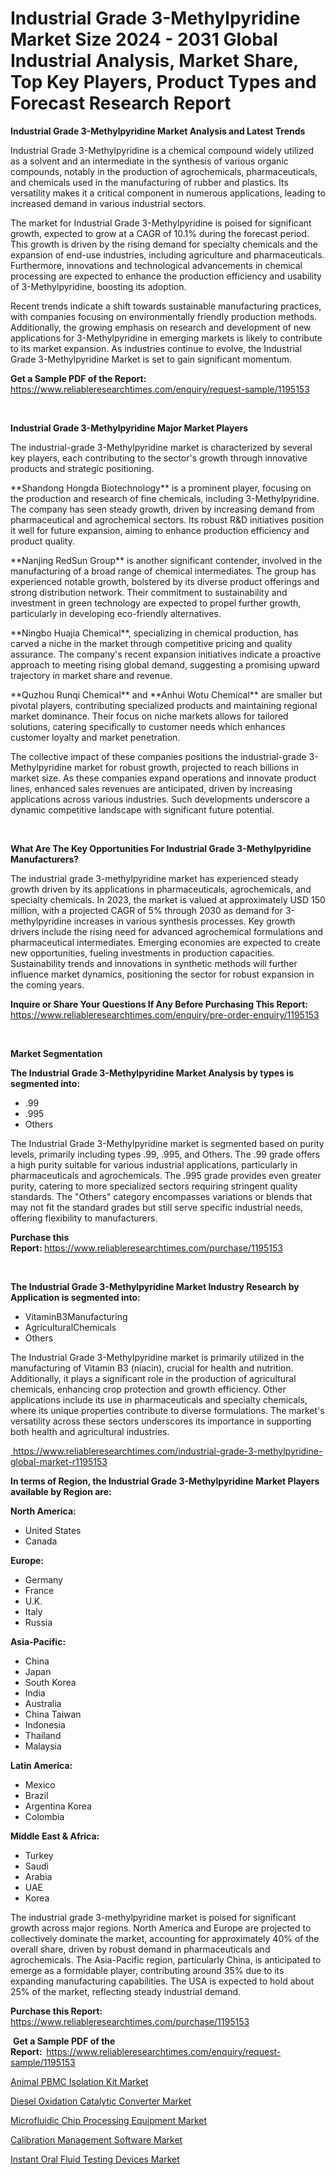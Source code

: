 <p><h1>Industrial Grade 3-Methylpyridine Market Size 2024 - 2031 Global Industrial Analysis, Market Share, Top Key Players, Product Types and Forecast Research Report</h1></p><p><strong>Industrial Grade 3-Methylpyridine Market Analysis and Latest Trends</strong></p>
<p><p>Industrial Grade 3-Methylpyridine is a chemical compound widely utilized as a solvent and an intermediate in the synthesis of various organic compounds, notably in the production of agrochemicals, pharmaceuticals, and chemicals used in the manufacturing of rubber and plastics. Its versatility makes it a critical component in numerous applications, leading to increased demand in various industrial sectors.</p><p>The market for Industrial Grade 3-Methylpyridine is poised for significant growth, expected to grow at a CAGR of 10.1% during the forecast period. This growth is driven by the rising demand for specialty chemicals and the expansion of end-use industries, including agriculture and pharmaceuticals. Furthermore, innovations and technological advancements in chemical processing are expected to enhance the production efficiency and usability of 3-Methylpyridine, boosting its adoption.</p><p>Recent trends indicate a shift towards sustainable manufacturing practices, with companies focusing on environmentally friendly production methods. Additionally, the growing emphasis on research and development of new applications for 3-Methylpyridine in emerging markets is likely to contribute to its market expansion. As industries continue to evolve, the Industrial Grade 3-Methylpyridine Market is set to gain significant momentum.</p></p>
<p><strong>Get a Sample PDF of the Report:&nbsp;</strong> <a href="https://www.reliableresearchtimes.com/enquiry/request-sample/1195153?utm_campaign=1558&utm_medium=2&utm_source=Github&utm_content=ia&utm_term=06122024&utm_id=industrial-grade-3-methylpyridine">https://www.reliableresearchtimes.com/enquiry/request-sample/1195153</a></p>
<p>&nbsp;</p>
<p><strong>Industrial Grade 3-Methylpyridine Major Market Players</strong></p>
<p><p>The industrial-grade 3-Methylpyridine market is characterized by several key players, each contributing to the sector's growth through innovative products and strategic positioning. </p><p>**Shandong Hongda Biotechnology** is a prominent player, focusing on the production and research of fine chemicals, including 3-Methylpyridine. The company has seen steady growth, driven by increasing demand from pharmaceutical and agrochemical sectors. Its robust R&D initiatives position it well for future expansion, aiming to enhance production efficiency and product quality.</p><p>**Nanjing RedSun Group** is another significant contender, involved in the manufacturing of a broad range of chemical intermediates. The group has experienced notable growth, bolstered by its diverse product offerings and strong distribution network. Their commitment to sustainability and investment in green technology are expected to propel further growth, particularly in developing eco-friendly alternatives.</p><p>**Ningbo Huajia Chemical**, specializing in chemical production, has carved a niche in the market through competitive pricing and quality assurance. The company's recent expansion initiatives indicate a proactive approach to meeting rising global demand, suggesting a promising upward trajectory in market share and revenue.</p><p>**Quzhou Runqi Chemical** and **Anhui Wotu Chemical** are smaller but pivotal players, contributing specialized products and maintaining regional market dominance. Their focus on niche markets allows for tailored solutions, catering specifically to customer needs which enhances customer loyalty and market penetration.</p><p>The collective impact of these companies positions the industrial-grade 3-Methylpyridine market for robust growth, projected to reach billions in market size. As these companies expand operations and innovate product lines, enhanced sales revenues are anticipated, driven by increasing applications across various industries. Such developments underscore a dynamic competitive landscape with significant future potential.</p></p>
<p>&nbsp;</p>
<p><strong>What Are The Key Opportunities For Industrial Grade 3-Methylpyridine Manufacturers?</strong></p>
<p><p>The industrial grade 3-methylpyridine market has experienced steady growth driven by its applications in pharmaceuticals, agrochemicals, and specialty chemicals. In 2023, the market is valued at approximately USD 150 million, with a projected CAGR of 5% through 2030 as demand for 3-methylpyridine increases in various synthesis processes. Key growth drivers include the rising need for advanced agrochemical formulations and pharmaceutical intermediates. Emerging economies are expected to create new opportunities, fueling investments in production capacities. Sustainability trends and innovations in synthetic methods will further influence market dynamics, positioning the sector for robust expansion in the coming years.</p></p>
<p><strong>Inquire or Share Your Questions If Any Before Purchasing This Report:</strong> <a href="https://www.reliableresearchtimes.com/enquiry/pre-order-enquiry/1195153?utm_campaign=1558&utm_medium=2&utm_source=Github&utm_content=ia&utm_term=06122024&utm_id=industrial-grade-3-methylpyridine">https://www.reliableresearchtimes.com/enquiry/pre-order-enquiry/1195153</a></p>
<p>&nbsp;</p>
<p><strong>Market Segmentation</strong></p>
<p><strong>The Industrial Grade 3-Methylpyridine Market Analysis by types is segmented into:</strong></p>
<p><ul><li>.99</li><li>.995</li><li>Others</li></ul></p>
<p><p>The Industrial Grade 3-Methylpyridine market is segmented based on purity levels, primarily including types .99, .995, and Others. The .99 grade offers a high purity suitable for various industrial applications, particularly in pharmaceuticals and agrochemicals. The .995 grade provides even greater purity, catering to more specialized sectors requiring stringent quality standards. The "Others" category encompasses variations or blends that may not fit the standard grades but still serve specific industrial needs, offering flexibility to manufacturers.</p></p>
<p><strong>Purchase this Report:&nbsp;</strong><a href="https://www.reliableresearchtimes.com/purchase/1195153?utm_campaign=1558&utm_medium=2&utm_source=Github&utm_content=ia&utm_term=06122024&utm_id=industrial-grade-3-methylpyridine">https://www.reliableresearchtimes.com/purchase/1195153</a></p>
<p>&nbsp;</p>
<p><strong>The Industrial Grade 3-Methylpyridine Market Industry Research by Application is segmented into:</strong></p>
<p><ul><li>VitaminB3Manufacturing</li><li>AgriculturalChemicals</li><li>Others</li></ul></p>
<p><p>The Industrial Grade 3-Methylpyridine market is primarily utilized in the manufacturing of Vitamin B3 (niacin), crucial for health and nutrition. Additionally, it plays a significant role in the production of agricultural chemicals, enhancing crop protection and growth efficiency. Other applications include its use in pharmaceuticals and specialty chemicals, where its unique properties contribute to diverse formulations. The market's versatility across these sectors underscores its importance in supporting both health and agricultural industries.</p></p>
<p><a href="https://www.reliableresearchtimes.com/industrial-grade-3-methylpyridine-global-market-r1195153?utm_campaign=1558&utm_medium=2&utm_source=Github&utm_content=ia&utm_term=06122024&utm_id=industrial-grade-3-methylpyridine">&nbsp;https://www.reliableresearchtimes.com/industrial-grade-3-methylpyridine-global-market-r1195153</a></p>
<p><strong>In terms of Region, the Industrial Grade 3-Methylpyridine Market Players available by Region are:</strong></p>
<p>
    <p> <strong> North America: </strong>
        <ul>
            <li>United States</li>
            <li>Canada</li>
        </ul>
        </p> 
    <p> <strong> Europe: </strong>
        <ul>
            <li>Germany</li>
            <li>France</li>
            <li>U.K.</li>
            <li>Italy</li>
            <li>Russia</li>
        </ul>
        </p> 
    <p> <strong> Asia-Pacific: </strong>
        <ul>
            <li>China</li>
            <li>Japan</li>
            <li>South Korea</li>
            <li>India</li>
            <li>Australia</li>
            <li>China Taiwan</li>
            <li>Indonesia</li>
            <li>Thailand</li>
            <li>Malaysia</li>
        </ul>
        </p> 
    <p> <strong> Latin America: </strong>
        <ul>
            <li>Mexico</li>
            <li>Brazil</li>
            <li>Argentina Korea</li>
            <li>Colombia</li>
        </ul>
        </p> 
    <p> <strong> Middle East & Africa: </strong>
        <ul>
            <li>Turkey</li>
            <li>Saudi</li>
            <li>Arabia</li>
            <li>UAE</li>
            <li>Korea</li>
        </ul>
    </p>
    </p>
<p><p>The industrial grade 3-methylpyridine market is poised for significant growth across major regions. North America and Europe are projected to collectively dominate the market, accounting for approximately 40% of the overall share, driven by robust demand in pharmaceuticals and agrochemicals. The Asia-Pacific region, particularly China, is anticipated to emerge as a formidable player, contributing around 35% due to its expanding manufacturing capabilities. The USA is expected to hold about 25% of the market, reflecting steady industrial demand.</p></p>
<p><strong>Purchase this Report: </strong><a href="https://www.reliableresearchtimes.com/purchase/1195153?utm_campaign=1558&utm_medium=2&utm_source=Github&utm_content=ia&utm_term=06122024&utm_id=industrial-grade-3-methylpyridine">https://www.reliableresearchtimes.com/purchase/1195153</a></p>
<p>&nbsp;<strong>Get a Sample PDF of the Report:&nbsp;&nbsp;</strong><a href="https://www.reliableresearchtimes.com/enquiry/request-sample/1195153?utm_campaign=1558&utm_medium=2&utm_source=Github&utm_content=ia&utm_term=06122024&utm_id=industrial-grade-3-methylpyridine">https://www.reliableresearchtimes.com/enquiry/request-sample/1195153</a></p>
<p><strong></strong></p>
<p><p><a href="https://issuu.com/reportprime-2/docs/animal-pbmc-isolation-kit-market-size-2030.pptx?utm_campaign=1558&utm_medium=2&utm_source=Github&utm_content=ia&utm_term=06122024&utm_id=industrial-grade-3-methylpyridine">Animal PBMC Isolation Kit Market</a></p><p><a href="https://www.linkedin.com/pulse/diesel-oxidation-catalytic-converter-market-research-report-zphkc?utm_campaign=1558&utm_medium=2&utm_source=Github&utm_content=ia&utm_term=06122024&utm_id=industrial-grade-3-methylpyridine">Diesel Oxidation Catalytic Converter Market</a></p><p><a href="https://issuu.com/reportprime-2/docs/microfluidic-chip-processing-equipment-market-size?utm_campaign=1558&utm_medium=2&utm_source=Github&utm_content=ia&utm_term=06122024&utm_id=industrial-grade-3-methylpyridine">Microfluidic Chip Processing Equipment Market</a></p><p><a href="https://www.linkedin.com/pulse/calibration-management-software-market-size-share-analysis-cdrcf?utm_campaign=1558&utm_medium=2&utm_source=Github&utm_content=ia&utm_term=06122024&utm_id=industrial-grade-3-methylpyridine">Calibration Management Software Market</a></p><p><a href="https://github.com/mookiesville/Market-Research-Report-List-1/blob/main/instant-oral-fluid-testing-devices-market.md?utm_campaign=1558&utm_medium=2&utm_source=Github&utm_content=ia&utm_term=06122024&utm_id=industrial-grade-3-methylpyridine">Instant Oral Fluid Testing Devices Market</a></p></p>